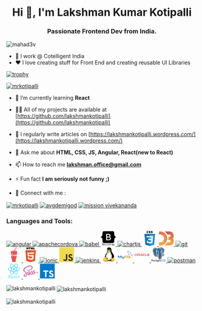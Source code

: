 <h1 align="center">Hi 👋, I'm Lakshman Kumar Kotipalli</h1>
<h3 align="center">Passionate Frontend Dev from India.</h3>

<p align="left"> <img src="https://komarev.com/ghpvc/?username=mahad3v&label=Profile%20views&color=0e75b6&style=flat" alt="mahad3v" /> </p>

- 💼 I work @ Cotelligent India
- ❤️ I love creating stuff for Front End and creating reusable UI Libraries

<!-- <p align="left"> <a href="https://github.com/ryo-ma/github-profile-trophy"><img src="https://github-profile-trophy.vercel.app/?username=mahad3v" alt="mahad3v" /></a> </p> -->
[![trophy](https://github-profile-trophy.vercel.app/?username=lakshmankotipalli&theme=onedark&row=2&column=3)](https://github.com/ryo-ma/github-profile-trophy)

<p align="left"> <a href="https://twitter.com/mrkotipalli" target="blank"><img src="https://img.shields.io/twitter/follow/mrkotipalli?logo=twitter&style=for-the-badge" alt="mrkotipalli" /></a> </p>

- 🌱 I’m currently learning **React**

- 👨‍💻 All of my projects are available at [https://github.com/lakshmankotipalli](https://github.com/lakshmankotipalli)

- 📝 I regularly write articles on [https://lakshmankotipalli.wordpress.com/](https://lakshmankotipalli.wordpress.com/)

- 💬 Ask me about **HTML, CSS, JS, Angular, React(new to React)**

- 📫 How to reach me **lakshman.office@gmail.com**

- ⚡ Fun fact **I am seriously not funny ;)**

- 💬 Connect with me :
<p align="left">
<a href="https://twitter.com/mrkotipalli" target="blank"><img align="center" src="https://raw.githubusercontent.com/rahuldkjain/github-profile-readme-generator/master/src/images/icons/Social/twitter.svg" alt="mrkotipalli" height="30" width="40" /></a>
<a href="https://instagram.com/avgdemigod" target="blank"><img align="center" src="https://raw.githubusercontent.com/rahuldkjain/github-profile-readme-generator/master/src/images/icons/Social/instagram.svg" alt="avgdemigod" height="30" width="40" /></a>
<a href="https://www.youtube.com/c/mission vivekananda" target="blank"><img align="center" src="https://raw.githubusercontent.com/rahuldkjain/github-profile-readme-generator/master/src/images/icons/Social/youtube.svg" alt="mission vivekananda" height="30" width="40" /></a>
</p>

<h3 align="left">Languages and Tools:</h3>
<p align="left"> <a href="https://angular.io" target="_blank" rel="noreferrer"> <img src="https://angular.io/assets/images/logos/angular/angular.svg" alt="angular" width="40" height="40"/> </a> <a href="https://cordova.apache.org/" target="_blank" rel="noreferrer"> <img src="https://www.vectorlogo.zone/logos/apache_cordova/apache_cordova-icon.svg" alt="apachecordova" width="40" height="40"/> </a> <a href="https://babeljs.io/" target="_blank" rel="noreferrer"> <img src="https://www.vectorlogo.zone/logos/babeljs/babeljs-icon.svg" alt="babel" width="40" height="40"/> </a> <a href="https://getbootstrap.com" target="_blank" rel="noreferrer"> <img src="https://raw.githubusercontent.com/devicons/devicon/master/icons/bootstrap/bootstrap-plain-wordmark.svg" alt="bootstrap" width="40" height="40"/> </a> <a href="https://www.chartjs.org" target="_blank" rel="noreferrer"> <img src="https://www.chartjs.org/media/logo-title.svg" alt="chartjs" width="40" height="40"/> </a> <a href="https://www.w3schools.com/css/" target="_blank" rel="noreferrer"> <img src="https://raw.githubusercontent.com/devicons/devicon/master/icons/css3/css3-original-wordmark.svg" alt="css3" width="40" height="40"/> </a> <a href="https://d3js.org/" target="_blank" rel="noreferrer"> <img src="https://raw.githubusercontent.com/devicons/devicon/master/icons/d3js/d3js-original.svg" alt="d3js" width="40" height="40"/> </a> <a href="https://git-scm.com/" target="_blank" rel="noreferrer"> <img src="https://www.vectorlogo.zone/logos/git-scm/git-scm-icon.svg" alt="git" width="40" height="40"/> </a> <a href="https://gulpjs.com" target="_blank" rel="noreferrer"> <img src="https://raw.githubusercontent.com/devicons/devicon/master/icons/gulp/gulp-plain.svg" alt="gulp" width="40" height="40"/> </a> <a href="https://www.w3.org/html/" target="_blank" rel="noreferrer"> <img src="https://raw.githubusercontent.com/devicons/devicon/master/icons/html5/html5-original-wordmark.svg" alt="html5" width="40" height="40"/> </a> <a href="https://ionicframework.com" target="_blank" rel="noreferrer"> <img src="https://upload.wikimedia.org/wikipedia/commons/d/d1/Ionic_Logo.svg" alt="ionic" width="40" height="40"/> </a> <a href="https://developer.mozilla.org/en-US/docs/Web/JavaScript" target="_blank" rel="noreferrer"> <img src="https://raw.githubusercontent.com/devicons/devicon/master/icons/javascript/javascript-original.svg" alt="javascript" width="40" height="40"/> </a> <a href="https://www.jenkins.io" target="_blank" rel="noreferrer"> <img src="https://www.vectorlogo.zone/logos/jenkins/jenkins-icon.svg" alt="jenkins" width="40" height="40"/> </a> <a href="https://www.linux.org/" target="_blank" rel="noreferrer"> <img src="https://raw.githubusercontent.com/devicons/devicon/master/icons/linux/linux-original.svg" alt="linux" width="40" height="40"/> </a> <a href="https://www.mysql.com/" target="_blank" rel="noreferrer"> <img src="https://raw.githubusercontent.com/devicons/devicon/master/icons/mysql/mysql-original-wordmark.svg" alt="mysql" width="40" height="40"/> </a> <a href="https://www.oracle.com/" target="_blank" rel="noreferrer"> <img src="https://raw.githubusercontent.com/devicons/devicon/master/icons/oracle/oracle-original.svg" alt="oracle" width="40" height="40"/> </a> <a href="https://www.postgresql.org" target="_blank" rel="noreferrer"> <img src="https://raw.githubusercontent.com/devicons/devicon/master/icons/postgresql/postgresql-original-wordmark.svg" alt="postgresql" width="40" height="40"/> </a> <a href="https://postman.com" target="_blank" rel="noreferrer"> <img src="https://www.vectorlogo.zone/logos/getpostman/getpostman-icon.svg" alt="postman" width="40" height="40"/> </a> <a href="https://reactjs.org/" target="_blank" rel="noreferrer"> <img src="https://raw.githubusercontent.com/devicons/devicon/master/icons/react/react-original-wordmark.svg" alt="react" width="40" height="40"/> </a> <a href="https://sass-lang.com" target="_blank" rel="noreferrer"> <img src="https://raw.githubusercontent.com/devicons/devicon/master/icons/sass/sass-original.svg" alt="sass" width="40" height="40"/> </a> <a href="https://www.typescriptlang.org/" target="_blank" rel="noreferrer"> <img src="https://raw.githubusercontent.com/devicons/devicon/master/icons/typescript/typescript-original.svg" alt="typescript" width="40" height="40"/> </a> </p>

<p><img align="left" src="https://github-readme-stats.vercel.app/api/top-langs?username=lakshmankotipalli&show_icons=true&locale=en&layout=compact" alt="lakshmankotipalli" /></p>

<p>&nbsp;<img align="center" src="https://github-readme-stats.vercel.app/api?username=lakshmankotipalli&show_icons=true&locale=en" alt="lakshmankotipalli" /></p>

<p><img align="center" src="https://github-readme-streak-stats.herokuapp.com/?user=lakshmankotipalli&" alt="lakshmankotipalli" /></p>
